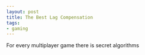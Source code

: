 ```yaml
---
layout: post
title: The Best Lag Compensation
tags:
- gaming
---
```


For every multiplayer game there is secret algorithms

